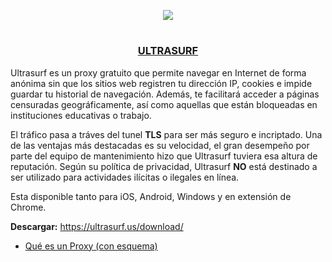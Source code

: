 <p align="center">
  <a href="https://github.com/DenverCoder1/readme-typing-svg"><img src="https://readme-typing-svg.herokuapp.com?font=Fira+Code&pause=1000&color=13F700&width=264&lines=Proxy+Ultrasurf"></a>
</p>

<h1 align="center"></h1>

<h3 align="center"><ins>ULTRASURF</ins></h3>

Ultrasurf es un proxy gratuito que permite navegar en Internet de forma anónima sin que los sitios web registren tu dirección IP, cookies e impide guardar tu historial de navegación. Además, te facilitará acceder a páginas censuradas geográficamente, así como aquellas que están bloqueadas en instituciones educativas o trabajo.

El tráfico pasa a tráves del tunel **TLS** para ser más seguro e incriptado. Una de las ventajas más destacadas es su velocidad, el gran desempeño por parte del equipo de mantenimiento hizo que Ultrasurf tuviera esa altura de reputación. Según su política de privacidad, Ultrasurf **NO** está destinado a ser utilizado para actividades ilícitas o ilegales en línea. 

Esta disponible tanto para iOS, Android, Windows y en extensión de Chrome.

**Descargar:** https://ultrasurf.us/download/

- <a href="https://github.com/R3LI4NT/articulos/blob/main/Seguridad/Anonimato/GNU-Linux/proxychains_tor.md">Qué es un Proxy (con esquema)</a>

<h1 align="center"></h1>
